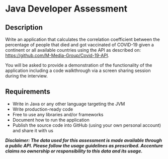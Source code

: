 # Java Developer Assessment

## Description

Write an application that calculates the correlation coefficient between the percentage of people that died and got vaccinated of COVID-19 given a continent or all available countries using the API as described on: https://github.com/M-Media-Group/Covid-19-API.

You will be asked to provide a demonstration of the functionality of the application including a code walkthrough via a screen sharing session during the interview.

## Requirements

- Write in Java or any other language targeting the JVM
- Write production-ready code
- Free to use any libraries and/or frameworks
- Document how to run the application
- Publish the source code into GitHub (using your own personal account) and share it with us

**_Disclaimer: The data used for this assessment is made available through a public API. Please follow the usage guidelines as prescribed. Accenture claims no ownership or responsibility to this data and its usage._**